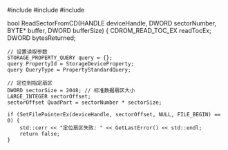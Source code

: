 
#include <windows h>
#include <ntddcdrm h>
#include <iostream>
 
bool ReadSectorFromCD(HANDLE deviceHandle, DWORD sectorNumber, BYTE* buffer, DWORD bufferSize) {
    CDROM_READ_TOC_EX readTocEx;
    DWORD bytesReturned;
    
    // 设置读取参数
    STORAGE_PROPERTY_QUERY query = {};
    query PropertyId = StorageDeviceProperty;
    query QueryType = PropertyStandardQuery;
    
    // 定位到指定扇区
    DWORD sectorSize = 2048; // 标准数据扇区大小
    LARGE_INTEGER sectorOffset;
    sectorOffset QuadPart = sectorNumber * sectorSize;
    
    if (SetFilePointerEx(deviceHandle, sectorOffset, NULL, FILE_BEGIN) == 0) {
        std::cerr << "定位扇区失败: " << GetLastError() << std::endl;
        return false;
    }
